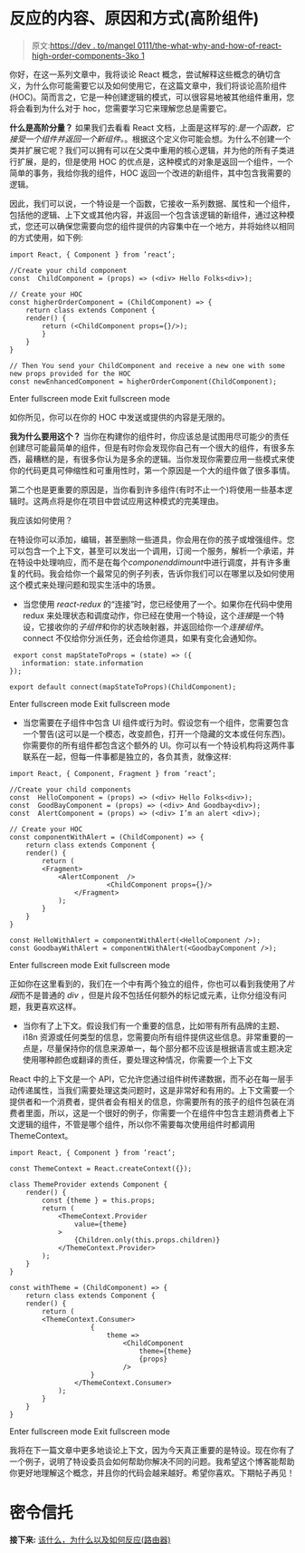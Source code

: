 # 反应的内容、原因和方式(高阶组件)

> 原文:[https://dev . to/mangel 0111/the-what-why-and-how-of-react-high-order-components-3ko 1](https://dev.to/mangel0111/the-what-why-and-how-of-react-high-order-components-3ko1)

你好，在这一系列文章中，我将谈论 React 概念，尝试解释这些概念的确切含义，为什么你可能需要它以及如何使用它，在这篇文章中，我们将谈论高阶组件(HOC)。简而言之，它是一种创建逻辑的模式，可以很容易地被其他组件重用，您将会看到为什么对于 hoc，您需要学习它来理解您总是需要它。

**什么是高阶分量？**
如果我们去看看 React 文档，上面是这样写的:*是一个函数，它接受一个组件并返回一个新组件。*。根据这个定义你可能会想。为什么不创建一个类并扩展它呢？我们可以拥有可以在父类中重用的核心逻辑，并为他的所有子类进行扩展，是的，但是使用 HOC 的优点是，这种模式的对象是返回一个组件，一个简单的事务，我给你我的组件，HOC 返回一个改进的新组件，其中包含我需要的逻辑。

因此，我们可以说，一个特设是一个函数，它接收一系列数据、属性和一个组件，包括他的逻辑、上下文或其他内容，并返回一个包含该逻辑的新组件，通过这种模式，您还可以确保您需要向您的组件提供的内容集中在一个地方，并将始终以相同的方式使用，如下例:

```
import React, { Component } from ’react’;

//Create your child component
const  ChildComponent = (props) => (<div> Hello Folks<div>);

// Create your HOC 
const higherOrderComponent = (ChildComponent) => {
    return class extends Component {
    render() {
        return (<ChildComponent props={}/>);
        }
    }
}

// Then You send your ChildComponent and receive a new one with some new props provided for the HOC
const newEnhancedComponent = higherOrderComponent(ChildComponent); 
```

Enter fullscreen mode Exit fullscreen mode

如你所见，你可以在你的 HOC 中发送或提供的内容是无限的。

**我为什么要用这个？**
当你在构建你的组件时，你应该总是试图用尽可能少的责任创建尽可能最简单的组件，但是有时你会发现你自己有一个很大的组件，有很多东西，最糟糕的是，有很多你认为是多余的逻辑。当你发现你需要应用一些模式来使你的代码更具可伸缩性和可重用性时，第一个原因是一个大的组件做了很多事情。

第二个也是更重要的原因是，当你看到许多组件(有时不止一个)将使用一些基本逻辑时。这两点将是你在项目中尝试应用这种模式的完美理由。

我应该如何使用？

在特设你可以添加，编辑，甚至删除一些道具，你会用在你的孩子或增强组件。您可以包含一个上下文，甚至可以发出一个调用，订阅一个服务，解析一个承诺，并在特设中处理响应，而不是在每个*componenddimount*中进行调度，并有许多重复的代码。我会给你一个最常见的例子列表，告诉你我们可以在哪里以及如何使用这个模式来处理问题和现实生活中的场景。

*   当您使用 *react-redux* 的“连接”时，您已经使用了一个。如果你在代码中使用 redux 来处理状态和调度动作，你已经在使用一个特设，这个*连接*是一个特设，它接收你的*子组件*和你的状态映射器，并返回给你一个*连接组件*。connect 不仅给你分派任务，还会给你道具，如果有变化会通知你。

```
 export const mapStateToProps = (state) => ({
   information: state.information
});

export default connect(mapStateToProps)(ChildComponent); 
```

Enter fullscreen mode Exit fullscreen mode

*   当您需要在子组件中包含 UI 组件或行为时。假设您有一个组件，您需要包含一个警告(这可以是一个模态，改变颜色，打开一个隐藏的文本或任何东西)。你需要你的所有组件都包含这个额外的 UI。你可以有一个特设机构将这两件事联系在一起，但每一件事都是独立的，各负其责，就像这样:

```
import React, { Component, Fragment } from ’react’;

//Create your child components
const  HelloComponent = (props) => (<div> Hello Folks<div>);
const  GoodBayComponent = (props) => (<div> And Goodbay<div>);
const  AlertComponent = (props) => (<div> I’m an alert <div>);

// Create your HOC 
const componentWithAlert = (ChildComponent) => {
    return class extends Component {
    render() {
        return (
        <Fragment>
            <AlertComponent  />
                        <ChildComponent props={}/>
                </Fragment>
            );
        }
    }
}

const HelloWithAlert = componentWithAlert(<HelloComponent />);
const GoodbayWithAlert = componentWithAlert(<GoodbayComponent />); 
```

Enter fullscreen mode Exit fullscreen mode

正如你在这里看到的，我们在一个中有两个独立的组件，你也可以看到我使用了*片段*而不是普通的 *div* ，但是片段不包括任何额外的标记或元素，让你分组没有问题，我更喜欢这样。

*   当你有了上下文。假设我们有一个重要的信息，比如带有所有品牌的主题、i18n 资源或任何类型的信息，您需要向所有组件提供这些信息。非常重要的一点是，尽量保持你的信息来源单一，每个部分都不应该是根据语言或主题决定使用哪种颜色或翻译的责任，要处理这种情况，你需要一个上下文

React 中的上下文是一个 API，它允许您通过组件树传递数据，而不必在每一层手动传递属性，当我们需要处理这类问题时，这是非常好和有用的。上下文需要一个提供者和一个消费者，提供者会有相关的信息，你需要所有的孩子的组件包装在消费者里面，所以，这是一个很好的例子，你需要一个在组件中包含主题消费者上下文逻辑的组件，不管是哪个组件，所以你不需要每次使用组件时都调用 ThemeContext。

```
import React, { Component } from ’react’;

const ThemeContext = React.createContext({});

class ThemeProvider extends Component {
    render() {
        const {theme } = this.props;
        return (
            <ThemeContext.Provider
                value={theme}
            >
                {Children.only(this.props.children)}
            </ThemeContext.Provider>
        );
    }
}

const withTheme = (ChildComponent) => {
    return class extends Component {
    render() {
        return (
        <ThemeContext.Consumer>
                    {
                        theme =>
                            <ChildComponent
                                theme={theme}
                                {props}
                            />
                    }
                </ThemeContext.Consumer>
            );
        }
    }
} 
```

Enter fullscreen mode Exit fullscreen mode

我将在下一篇文章中更多地谈论上下文，因为今天真正重要的是特设。现在你有了一个例子，说明了特设委员会如何帮助你解决不同的问题。我希望这个博客能帮助你更好地理解这个概念，并且你的代码会越来越好。希望你喜欢。下期帖子再见！

# 密令信托

**接下来:** [该什么，为什么以及如何反应(路由器)](https://dev.to/mangel0111/the-what-why-and-how-of-react-routers-41b)